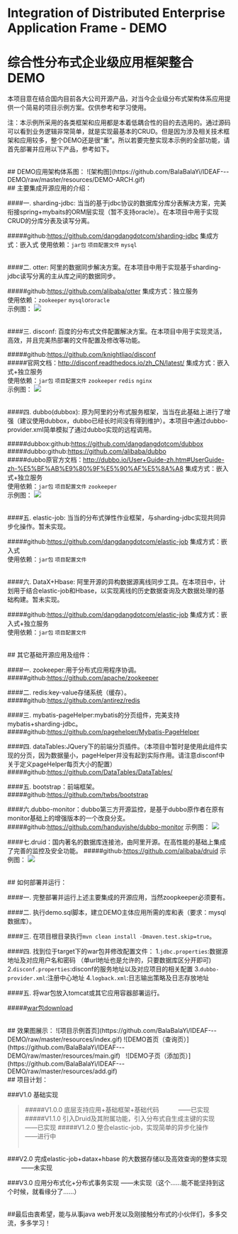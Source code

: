 # Integration of Distributed Enterprise Application Frame - DEMO
# 综合性分布式企业级应用框架整合DEMO

本项目意在结合国内目前各大公司开源产品，对当今企业级分布式架构体系应用提供一个简易的项目示例方案。仅供参考和学习使用。

注：本示例所采用的各类框架和应用都是本着低耦合性的目的去选用的。通过源码可以看到业务逻辑非常简单，就是实现最基本的CRUD。但是因为涉及相关技术框架和应用较多，整个DEMO还是很“重”。所以若要完整实现本示例的全部功能，请首先部署并应用以下产品，参考如下。

<br/>
## DEMO应用架构体系图：
![架构图](https://github.com/BalaBalaYi/IDEAF---DEMO/raw/master/resources/DEMO-ARCH.gif)  

<br/>
## 主要集成开源应用的介绍：

####一. sharding-jdbc:
当当的基于jdbc协议的数据库分库分表解决方案，完美衔接spring+mybaits的ORM层实现（暂不支持oracle）。在本项目中用于实现CRUD的分库分表及读写分离。

#####github:https://github.com/dangdangdotcom/sharding-jdbc
集成方式：嵌入式
使用依赖：`jar包` `项目配置文件` `mysql`

<br/>
####二. otter:
阿里的数据同步解决方案。在本项目中用于实现基于sharding-jdbc读写分离的主从库之间的数据同步。

#####github:https://github.com/alibaba/otter
集成方式：独立服务<br/>
使用依赖：`zookeeper` `mysql`or`oracle`<br/>
示例图：
![](https://github.com/BalaBalaYi/IDEAF---DEMO/raw/master/resources/otter.gif) 

<br/>
####三. disconf:
百度的分布式文件配置解决方案。在本项目中用于实现灵活，高效，并且完美热部署的文件配置及修改等功能。

#####github:https://github.com/knightliao/disconf<br/>
#####官网文档：http://disconf.readthedocs.io/zh_CN/latest/
集成方式：嵌入式+独立服务<br/>
使用依赖：`jar包` `项目配置文件` `zookeeper` `redis` `nginx`<br/>
示例图：
![](https://github.com/BalaBalaYi/IDEAF---DEMO/raw/master/resources/disconf.gif)

<br/>
####四. dubbo(dubbox):
原为阿里的分布式服务框架，当当在此基础上进行了增强（建议使用dubbox，dubbo已经长时间没有得到维护）。本项目中通过dubbo-provider.xml简单模拟了通过dubbo实现的远程调用。

#####dubbox:github:https://github.com/dangdangdotcom/dubbox<br/>
#####dubbo:github:https://github.com/alibaba/dubbo<br/>
#####dubbo原官方文档：http://dubbo.io/User+Guide-zh.htm#UserGuide-zh-%E5%BF%AB%E9%80%9F%E5%90%AF%E5%8A%A8
集成方式：嵌入式+独立服务<br/>
使用依赖：`jar包` `项目配置文件` `zookeeper`<br/>
示例图：
![](https://github.com/BalaBalaYi/IDEAF---DEMO/raw/master/resources/dubbo.gif)

<br/>
####五. elastic-job:
当当的分布式弹性作业框架，与sharding-jdbc实现共同异步化操作。暂未实现。

#####github:https://github.com/dangdangdotcom/elastic-job
集成方式：嵌入式<br/>
使用依赖：`jar包` `项目配置文件`

<br/>
####六. DataX+Hbase:
阿里开源的异构数据源离线同步工具。在本项目中，计划用于结合elastic-job和Hbase，以实现离线的历史数据查询及大数据处理的基础构建。暂未实现。

#####github:https://github.com/dangdangdotcom/elastic-job
集成方式：嵌入式+独立服务<br/>
使用依赖：`jar包` `项目配置文件`

<br/>
## 其它基础开源应用及组件：

####一. zookeeper:用于分布式应用程序协调。
#####github:https://github.com/apache/zookeeper

####二. redis:key-value存储系统（缓存）。
#####github:https://github.com/antirez/redis

####三. mybatis-pageHelper:mybatis的分页组件，完美支持mybatis+sharding-jdbc。
#####github:https://github.com/pagehelper/Mybatis-PageHelper

####四. dataTables:JQuery下的前端分页插件。（本项目中暂时是使用此组件实现的分页，因为数据量小，pageHelper并没有起到实际作用。请注意disconf中关于定义pageHelper每页大小的配置）
#####github:https://github.com/DataTables/DataTables/

####五. bootstrap：前端框架。
#####github:https://github.com/twbs/bootstrap

####六.dubbo-monitor：dubbo第三方开源监控，是基于dubbo原作者在原有monitor基础上的增强版本的一个改良分支。
#####github:https://github.com/handuyishe/dubbo-monitor
示例图：
![](https://github.com/BalaBalaYi/IDEAF---DEMO/raw/master/resources/dubbo-monitor.gif)

####七.druid：国内著名的数据库连接池，由阿里开源。在高性能的基础上集成了完善的监控及安全功能。
#####github:https://github.com/alibaba/druid
示例图：
![](https://github.com/BalaBalaYi/IDEAF---DEMO/raw/master/resources/druid.gif)

<br/>
## 如何部署并运行：

####一. 完整部署并运行上述主要集成的开源应用，当然zoopkeeper必须要有。

####二. 执行demo.sql脚本，建立DEMO主体应用所需的库和表（要求：mysql数据库）。

####三. 在项目根目录执行`mvn clean install -Dmaven.test.skip=true`。

####四. 找到位于target下的war包并修改配置文件：
        1.`jdbc.properties`:数据源地址及对应用户名和密码 （单url地址也是允许的，只要数据库区分开即可)
        2.`disconf.properties`:disconf的服务地址以及对应项目的相关配置
        3.`dubbo-provider.xml`:注册中心地址 
        4.`logback.xml`:日志输出策略及日志存放地址

####五. 将war包放入tomcat或其它应用容器部署运行。

#####[war包download](http://pan.baidu.com/s/1eRRiogi)

<br/>
## 效果图展示：
![项目示例首页](https://github.com/BalaBalaYi/IDEAF---DEMO/raw/master/resources/index.gif)  
![DEMO首页（查询页）](https://github.com/BalaBalaYi/IDEAF---DEMO/raw/master/resources/main.gif)  
![DEMO子页（添加页）](https://github.com/BalaBalaYi/IDEAF---DEMO/raw/master/resources/add.gif)  

<br/>
## 项目计划：

###V1.0 基础实现
>#####V1.0.0 底层支持应用+基础框架+基础代码            ——已实现
>#####V1.1.0 引入Druid及其附属功能，引入分布式自生成主键的实现          ——已实现
>#####V1.2.0 整合elastic-job，实现简单的异步化操作           ——进行中<br/>   

###V2.0 完成elastic-job+datax+hbase 的大数据存储以及高效查询的整体实现           ——未实现<br/>

###V3.0 应用分布式化+分布式事务实现          ——未实现（这个......能不能坚持到这个时候，就看缘分了......）

<br/>
##最后由衷希望，能与从事java web开发以及刚接触分布式的小伙伴们，多多交流，多多学习！






